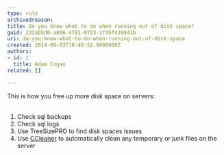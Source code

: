 ```yaml
---
type: rule
archivedreason: 
title: Do you know what to do when running out of disk space?
guid: 233ab5d0-a896-4781-9723-1f4bf439941b
uri: do-you-know-what-to-do-when-running-out-of-disk-space
created: 2014-09-03T18:40:52.0000000Z
authors:
- id: 1
  title: Adam Cogan
related: []

---
```



This is how you free up more disk space on servers&#58;​
<br><excerpt class='endintro'></excerpt><br>
<ol><li>Check sql backups</li><li>Check sql logs</li><li>Use TreeSizePRO to find disk spaces issues</li><li>Use ​<a href="http&#58;//www.piriform.com/ccleaner">CCleaner</a> to automatically clean any temporary or junk files on the server</li></ol>



